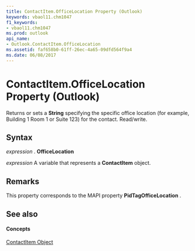 ```yaml
---
title: ContactItem.OfficeLocation Property (Outlook)
keywords: vbaol11.chm1047
f1_keywords:
- vbaol11.chm1047
ms.prod: outlook
api_name:
- Outlook.ContactItem.OfficeLocation
ms.assetid: faf658b0-61ff-26ec-4a65-09dfd564f9a4
ms.date: 06/08/2017
---
```



# ContactItem.OfficeLocation Property (Outlook)

Returns or sets a **String** specifying the specific office location (for example, Building 1 Room 1 or Suite 123) for the contact. Read/write.


## Syntax

 _expression_ . **OfficeLocation**

 _expression_ A variable that represents a **ContactItem** object.


## Remarks

This property corresponds to the MAPI property **PidTagOfficeLocation** .


## See also


#### Concepts


[ContactItem Object](contactitem-object-outlook.md)

